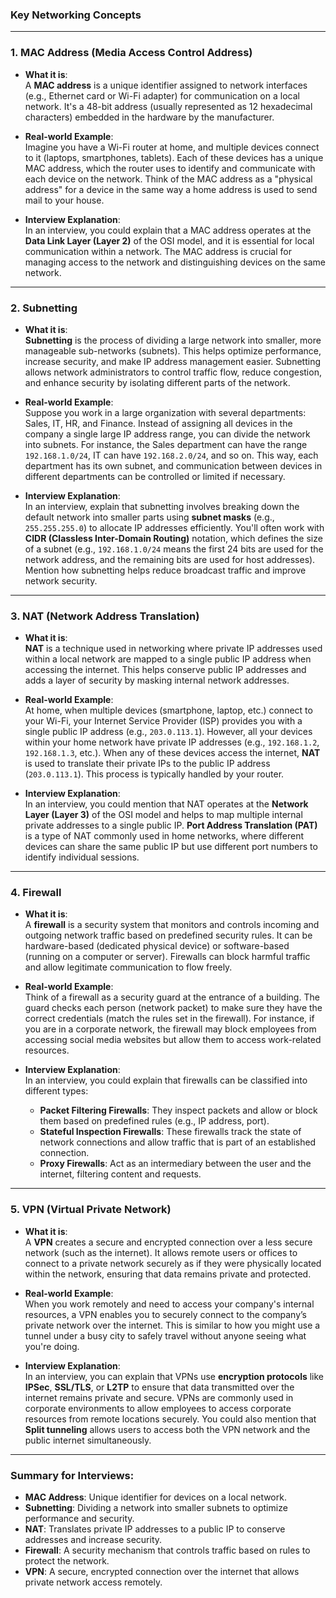 ### **Key Networking Concepts**
---

### 1. **MAC Address (Media Access Control Address)**
- **What it is**:  
A **MAC address** is a unique identifier assigned to network interfaces (e.g., Ethernet card or Wi-Fi adapter) for communication on a local network. It's a 48-bit address (usually represented as 12 hexadecimal characters) embedded in the hardware by the manufacturer.  

- **Real-world Example**:  
Imagine you have a Wi-Fi router at home, and multiple devices connect to it (laptops, smartphones, tablets). Each of these devices has a unique MAC address, which the router uses to identify and communicate with each device on the network. Think of the MAC address as a "physical address" for a device in the same way a home address is used to send mail to your house.

- **Interview Explanation**:  
In an interview, you could explain that a MAC address operates at the **Data Link Layer (Layer 2)** of the OSI model, and it is essential for local communication within a network. The MAC address is crucial for managing access to the network and distinguishing devices on the same network.

---

### 2. **Subnetting**
- **What it is**:  
**Subnetting** is the process of dividing a large network into smaller, more manageable sub-networks (subnets). This helps optimize performance, increase security, and make IP address management easier. Subnetting allows network administrators to control traffic flow, reduce congestion, and enhance security by isolating different parts of the network.

- **Real-world Example**:  
Suppose you work in a large organization with several departments: Sales, IT, HR, and Finance. Instead of assigning all devices in the company a single large IP address range, you can divide the network into subnets. For instance, the Sales department can have the range `192.168.1.0/24`, IT can have `192.168.2.0/24`, and so on. This way, each department has its own subnet, and communication between devices in different departments can be controlled or limited if necessary.

- **Interview Explanation**:  
In an interview, explain that subnetting involves breaking down the default network into smaller parts using **subnet masks** (e.g., `255.255.255.0`) to allocate IP addresses efficiently. You'll often work with **CIDR (Classless Inter-Domain Routing)** notation, which defines the size of a subnet (e.g., `192.168.1.0/24` means the first 24 bits are used for the network address, and the remaining bits are used for host addresses). Mention how subnetting helps reduce broadcast traffic and improve network security.

---

### 3. **NAT (Network Address Translation)**
- **What it is**:  
**NAT** is a technique used in networking where private IP addresses used within a local network are mapped to a single public IP address when accessing the internet. This helps conserve public IP addresses and adds a layer of security by masking internal network addresses.

- **Real-world Example**:  
At home, when multiple devices (smartphone, laptop, etc.) connect to your Wi-Fi, your Internet Service Provider (ISP) provides you with a single public IP address (e.g., `203.0.113.1`). However, all your devices within your home network have private IP addresses (e.g., `192.168.1.2`, `192.168.1.3`, etc.). When any of these devices access the internet, **NAT** is used to translate their private IPs to the public IP address (`203.0.113.1`). This process is typically handled by your router.

- **Interview Explanation**:  
In an interview, you could mention that NAT operates at the **Network Layer (Layer 3)** of the OSI model and helps to map multiple internal private addresses to a single public IP. **Port Address Translation (PAT)** is a type of NAT commonly used in home networks, where different devices can share the same public IP but use different port numbers to identify individual sessions.

---

### 4. **Firewall**
- **What it is**:  
A **firewall** is a security system that monitors and controls incoming and outgoing network traffic based on predefined security rules. It can be hardware-based (dedicated physical device) or software-based (running on a computer or server). Firewalls can block harmful traffic and allow legitimate communication to flow freely.

- **Real-world Example**:  
Think of a firewall as a security guard at the entrance of a building. The guard checks each person (network packet) to make sure they have the correct credentials (match the rules set in the firewall). For instance, if you are in a corporate network, the firewall may block employees from accessing social media websites but allow them to access work-related resources.

- **Interview Explanation**:  
In an interview, you could explain that firewalls can be classified into different types:
  - **Packet Filtering Firewalls**: They inspect packets and allow or block them based on predefined rules (e.g., IP address, port).
  - **Stateful Inspection Firewalls**: These firewalls track the state of network connections and allow traffic that is part of an established connection.
  - **Proxy Firewalls**: Act as an intermediary between the user and the internet, filtering content and requests.

---

### 5. **VPN (Virtual Private Network)**
- **What it is**:  
A **VPN** creates a secure and encrypted connection over a less secure network (such as the internet). It allows remote users or offices to connect to a private network securely as if they were physically located within the network, ensuring that data remains private and protected.

- **Real-world Example**:  
When you work remotely and need to access your company's internal resources, a VPN enables you to securely connect to the company’s private network over the internet. This is similar to how you might use a tunnel under a busy city to safely travel without anyone seeing what you're doing.

- **Interview Explanation**:  
In an interview, you can explain that VPNs use **encryption protocols** like **IPSec**, **SSL/TLS**, or **L2TP** to ensure that data transmitted over the internet remains private and secure. VPNs are commonly used in corporate environments to allow employees to access corporate resources from remote locations securely. You could also mention that **Split tunneling** allows users to access both the VPN network and the public internet simultaneously.

---

### Summary for Interviews:
- **MAC Address**: Unique identifier for devices on a local network.
- **Subnetting**: Dividing a network into smaller subnets to optimize performance and security.
- **NAT**: Translates private IP addresses to a public IP to conserve addresses and increase security.
- **Firewall**: A security mechanism that controls traffic based on rules to protect the network.
- **VPN**: A secure, encrypted connection over the internet that allows private network access remotely.

